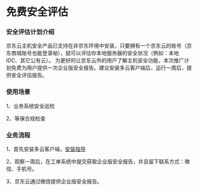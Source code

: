 # 免费安全评估 

### 安全评估计划介绍

京东云主机安全产品已支持在非京东环境中安装，只要拥有一个京东云的账号（京东商城账号也能登录呦），就可以评估你本地服务器的安全状况（例如：本地IDC、其它公有云）。
为更好的让京东云外的用户了解主机安全功能，本次推广计划免费为用户提供一次企业版安全报告。建议安装多云客户端后，运行一周后，提供安全评估报告。

### 使用场景 

1、业务系统安全巡检

2、等保合规检查

### 业务流程 

1、首先安装多云客户端，[安装指导](../../../Operation-Guide/MultiCloud-Install.md)

2、观察一周后，在工单系统中提交获取企业版安全报告，并且留下联系方式：微信、手机号。

3、京东云通过微信提供企业版安全报告。

